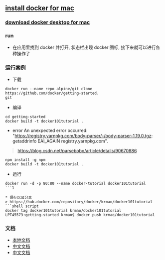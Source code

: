 ## [install docker for mac](https://docs.docker.com/docker-for-mac/install/)

### [download docker desktop for mac](https://hub.docker.com/editions/community/docker-ce-desktop-mac/)

### run
* 在应用里找到 docker 并打开, 状态栏出现 docker 图标, 接下来就可以进行各种操作了

### 运行案例

* 下载
```shell script
docker run --name repo alpine/git clone https://github.com/docker/getting-started.
git
```

* 编译
```
cd getting-started 
docker build -t docker101tutorial . 
```

* error An unexpected error occurred: "https://registry.yarnpkg.com/body-parser/-/body-parser-1.19.0.tgz: getaddrinfo EAI_AGAIN registry.yarnpkg.com".
> https://blog.csdn.net/parsebobo/article/details/90670886
```shell script
npm install -g npm
docker build -t docker101tutorial . 
```

* 运行
```shell script
docker run -d -p 80:80 --name docker-tutorial docker101tutorial
```1

* 保存以及分享
> https://hub.docker.com/repository/docker/krmao/docker101tutorial
```shell script
docker tag docker101tutorial krmao/docker101tutorial 
LPT45573:getting-started krmao$ docker push krmao/docker101tutorial
```

### 文档
* [本地文档](http://localhost/tutorial/)
* [中文文档](http://www.dockerinfo.net/image%e9%95%9c%e5%83%8f)
* [中文文档](https://www.widuu.com/docker/installation/mac.html)